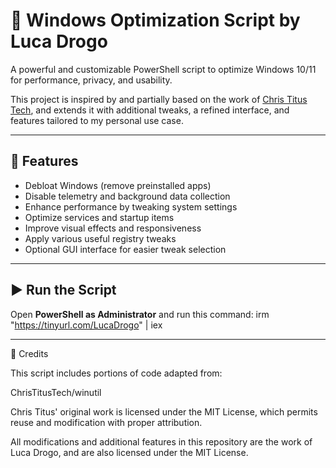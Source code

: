 # 🚀 Windows Optimization Script by Luca Drogo

A powerful and customizable PowerShell script to optimize Windows 10/11 for performance, privacy, and usability.

This project is inspired by and partially based on the work of [Chris Titus Tech](https://github.com/ChrisTitusTech/winutil), and extends it with additional tweaks, a refined interface, and features tailored to my personal use case.

---

## 🔧 Features

- Debloat Windows (remove preinstalled apps)
- Disable telemetry and background data collection
- Enhance performance by tweaking system settings
- Optimize services and startup items
- Improve visual effects and responsiveness
- Apply various useful registry tweaks
- Optional GUI interface for easier tweak selection

---

## ▶️ Run the Script

Open **PowerShell as Administrator** and run this command:
irm "https://tinyurl.com/LucaDrogo" | iex

----
📄 Credits

This script includes portions of code adapted from:

ChrisTitusTech/winutil

Chris Titus' original work is licensed under the MIT License, which permits reuse and modification with proper attribution.

All modifications and additional features in this repository are the work of Luca Drogo, and are also licensed under the MIT License.


